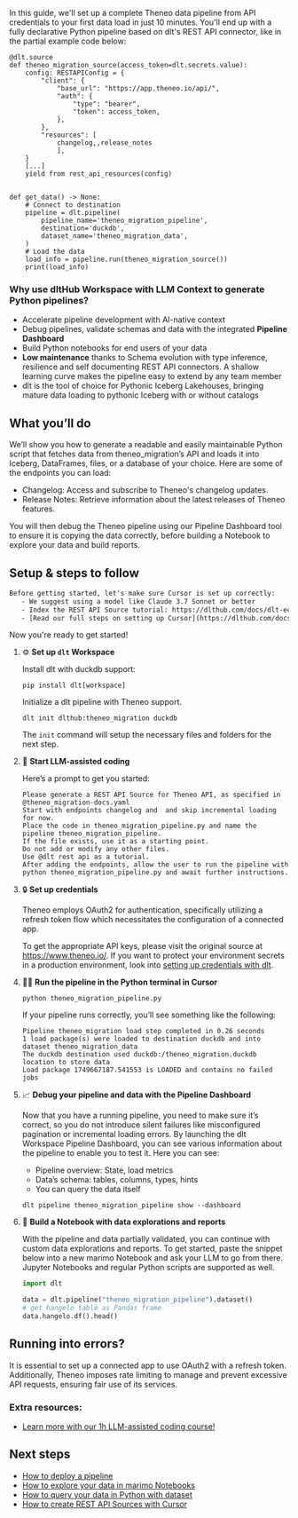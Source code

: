 In this guide, we'll set up a complete Theneo data pipeline from API credentials to your first data load in just 10 minutes. You'll end up with a fully declarative Python pipeline based on dlt's REST API connector, like in the partial example code below:

```python-outcome
@dlt.source
def theneo_migration_source(access_token=dlt.secrets.value):
    config: RESTAPIConfig = {
        "client": {
            "base_url": "https://app.theneo.io/api/",
            "auth": {
                "type": "bearer",
                "token": access_token,
            },
        },
        "resources": [
            changelog,,release_notes
            ],
    }
    [...]
    yield from rest_api_resources(config)


def get_data() -> None:
    # Connect to destination
    pipeline = dlt.pipeline(
        pipeline_name='theneo_migration_pipeline',
        destination='duckdb',
        dataset_name='theneo_migration_data', 
    )
    # Load the data
    load_info = pipeline.run(theneo_migration_source())
    print(load_info) 
```

### Why use dltHub Workspace with LLM Context to generate Python pipelines?

- Accelerate pipeline development with AI-native context
- Debug pipelines, validate schemas and data with the integrated **Pipeline Dashboard**
- Build Python notebooks for end users of your data
- **Low maintenance** thanks to Schema evolution with type inference, resilience and self documenting REST API connectors. A shallow learning curve makes the pipeline easy to extend by any team member
- dlt is the tool of choice for Pythonic Iceberg Lakehouses, bringing mature data loading to pythonic Iceberg with or without catalogs

## What you’ll do

We’ll show you how to generate a readable and easily maintainable Python script that fetches data from theneo_migration’s API and loads it into Iceberg, DataFrames, files, or a database of your choice. Here are some of the endpoints you can load:

- Changelog: Access and subscribe to Theneo's changelog updates.
- Release Notes: Retrieve information about the latest releases of Theneo features.

You will then debug the Theneo pipeline using our Pipeline Dashboard tool to ensure it is copying the data correctly, before building a Notebook to explore your data and build reports.

## Setup & steps to follow

```default
Before getting started, let's make sure Cursor is set up correctly:
   - We suggest using a model like Claude 3.7 Sonnet or better
   - Index the REST API Source tutorial: https://dlthub.com/docs/dlt-ecosystem/verified-sources/rest_api/ and add it to context as **@dlt rest api**
   - [Read our full steps on setting up Cursor](https://dlthub.com/docs/dlt-ecosystem/llm-tooling/cursor-restapi#23-configuring-cursor-with-documentation)
```

Now you're ready to get started!

1. ⚙️ **Set up `dlt` Workspace**
    
    Install dlt with duckdb support:
    ```shell
    pip install dlt[workspace]
    ```

    Initialize a dlt pipeline with Theneo support.
    ```shell
    dlt init dlthub:theneo_migration duckdb
    ```

    The `init` command will setup the necessary files and folders for the next step.
    
2. 🤠 **Start LLM-assisted coding**
    
    Here’s a prompt to get you started:
    
    ```prompt
    Please generate a REST API Source for Theneo API, as specified in @theneo_migration-docs.yaml 
    Start with endpoints changelog and  and skip incremental loading for now. 
    Place the code in theneo_migration_pipeline.py and name the pipeline theneo_migration_pipeline. 
    If the file exists, use it as a starting point. 
    Do not add or modify any other files. 
    Use @dlt rest api as a tutorial. 
    After adding the endpoints, allow the user to run the pipeline with python theneo_migration_pipeline.py and await further instructions.
    ```

    
3. 🔒 **Set up credentials** 
    
    Theneo employs OAuth2 for authentication, specifically utilizing a refresh token flow which necessitates the configuration of a connected app.
    
    To get the appropriate API keys, please visit the original source at https://www.theneo.io/.
    If you want to protect your environment secrets in a production environment, look into [setting up credentials with dlt](https://dlthub.com/docs/walkthroughs/add_credentials).
    
4. 🏃‍♀️ **Run the pipeline in the Python terminal in Cursor**
    
    ```shell
    python theneo_migration_pipeline.py
    ```
    
    If your pipeline runs correctly, you’ll see something like the following:
    
    ```shell
    Pipeline theneo_migration load step completed in 0.26 seconds
    1 load package(s) were loaded to destination duckdb and into dataset theneo_migration_data
    The duckdb destination used duckdb:/theneo_migration.duckdb location to store data
    Load package 1749667187.541553 is LOADED and contains no failed jobs
    ```
    
5. 📈 **Debug your pipeline and data with the Pipeline Dashboard**

    Now that you have a running pipeline, you need to make sure it’s correct, so you do not introduce silent failures like misconfigured pagination or incremental loading errors. By launching the dlt Workspace Pipeline Dashboard, you can see various information about the pipeline to enable you to test it. Here you can see:
    - Pipeline overview: State, load metrics
    - Data’s schema: tables, columns, types, hints
    - You can query the data itself
    
    ```shell
    dlt pipeline theneo_migration_pipeline show --dashboard
    ```
    
6. 🐍 **Build a Notebook with data explorations and reports**

    With the pipeline and data partially validated, you can continue with custom data explorations and reports. To get started, paste the snippet below into a new marimo Notebook and ask your LLM to go from there. Jupyter Notebooks and regular Python scripts are supported as well.

    
    ```python
    import dlt

   data = dlt.pipeline("theneo_migration_pipeline").dataset()
   # get hangelo table as Pandas frame
   data.hangelo.df().head()
    ```

## Running into errors?

It is essential to set up a connected app to use OAuth2 with a refresh token. Additionally, Theneo imposes rate limiting to manage and prevent excessive API requests, ensuring fair use of its services.

### Extra resources:

- [Learn more with our 1h LLM-assisted coding course!](https://www.youtube.com/watch?v=GGid70rnJuM)

## Next steps

- [How to deploy a pipeline](https://dlthub.com/docs/walkthroughs/deploy-a-pipeline)
- [How to explore your data in marimo Notebooks](https://dlthub.com/docs/general-usage/dataset-access/marimo)
- [How to query your data in Python with dataset](https://dlthub.com/docs/general-usage/dataset-access/dataset)
- [How to create REST API Sources with Cursor](https://dlthub.com/docs/dlt-ecosystem/llm-tooling/cursor-restapi)